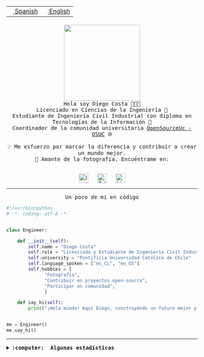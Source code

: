 <table border="0"  align="right">
 <tr><td><a href="README.md"><img src="https://upload.wikimedia.org/wikipedia/commons/thumb/8/89/Bandera_de_Espa%C3%B1a.svg/1200px-Bandera_de_Espa%C3%B1a.svg.png" height="10"> Spanish</a></td>
 <td><a href="README.en.md"><img src="https://upload.wikimedia.org/wikipedia/commons/a/a4/Flag_of_the_United_States.svg" height="10"> English</a></td></tr>
</table><br><br><br>

<p align="center">
  <img src="https://github.com/diegocostares/diegocostares/blob/main/Images/aaa2.gif?raw=true" height="200px" weight="200px">
  <br><samp>
    Hola soy Diego Costa 👨🏻‍💻<br>
    Licenciado en Ciencias de la Ingeniería 🤖<br>
    Estudiante de Ingeniería Civil Industrial con diploma en Tecnologías de la Información 🧠<br>
    Coordinador de la comunidad universitaria <a href="https://github.com/open-source-uc">OpenSourceUc - OSUC</a> 🌐<br>
  <br>
    💡 Me esfuerzo por marcar la diferencia y contribuir a crear un mundo mejor.<br>
    📸 Amante de la fotografía. Encuéntrame en: <br>
  <br></samp>
</p>

<p align="center">
   <a href="https://instagram.com/diegocosta_no" target="blank">
      <img align="center" src="https://cdn.jsdelivr.net/npm/simple-icons@3.0.1/icons/instagram.svg" alt="instagram" height="25px" width="25px" />
      &#8203;
   </a>
   &nbsp; &nbsp; &nbsp;
   <a href="https://t.me/diegocosta_no" target="blank">
      <img align="center" alt="Telegram" width="25px" src="https://icons-for-free.com/iconfiles/png/512/Telegram-1324888767380505522.png" />
      &#8203;
   </a>
   &nbsp; &nbsp; &nbsp;
   <a href="https://www.linkedin.com/in/diegocostar/" target="blank">
      <img align="center" alt="LinkedIn" width="25px" src="https://img.icons8.com/metro/452/linkedin.png" />
      &#8203;
   </a>
</p>

---

<p align="center"><front size="25"><samp>Un poco de mi en código</samp></front></p>

```python
#!/usr/bin/python
# -*- coding: utf-8 -*-


class Engineer:

    def __init__(self):
        self.name = "Diego Costa"
        self.role = "Licenciado y Estudiante de Ingeniería Civil Industrial"
        self.university = "Pontificia Universidad Católica de Chile"
        self.language_spoken = ["es_CL", "en_US"]
        self.hobbies = [
              "Fotografía",
              "Contribuir en proyectos open-source",
              "Participar en comunidad",
              ]

    def say_hi(self):
        print("¡Hola mundo! Aquí Diego, construyendo un futuro mejor y cambiando el mundo.")


me = Engineer()
me.say_hi()
```

---

<details>
  <summary><b><samp>:computer: &nbsp;Algunas estadísticas</samp></b></summary>
  <br/></p>

<!--START_SECTION:waka-->
![Code Time](http://img.shields.io/badge/Code%20Time-1%2C563%20hrs%2033%20mins-blue)

📅 **Soy más productivo los Viernes** 

```text
Lunes                    3447 commits        ███░░░░░░░░░░░░░░░░░░░░░░   12.76 % 
Martes                   341 commits         ░░░░░░░░░░░░░░░░░░░░░░░░░   01.26 % 
Miércoles                5950 commits        ██████░░░░░░░░░░░░░░░░░░░   22.03 % 
Jueves                   6024 commits        ██████░░░░░░░░░░░░░░░░░░░   22.30 % 
Viernes                  9139 commits        ████████░░░░░░░░░░░░░░░░░   33.84 % 
Sábado                   1592 commits        █░░░░░░░░░░░░░░░░░░░░░░░░   05.89 % 
Domingo                  517 commits         ░░░░░░░░░░░░░░░░░░░░░░░░░   01.91 % 
```


📊 **Esta semana me dediqué a** 

```text
🐱‍💻 Proyectos: 
Testing-Actividade-2024-15 hrs 25 mins       ████████░░░░░░░░░░░░░░░░░   31.72 % 
Testing-Tareas-2024-1    5 hrs 24 mins       ████████░░░░░░░░░░░░░░░░░   31.68 % 
buk-webapp               4 hrs 45 mins       ███████░░░░░░░░░░░░░░░░░░   27.80 % 
Ipre-sports-results      33 mins             █░░░░░░░░░░░░░░░░░░░░░░░░   03.24 % 
dataton-2024             27 mins             █░░░░░░░░░░░░░░░░░░░░░░░░   02.69 % 
```


 Last Updated on 12/04/2024 19:52:40 UTC
<!--END_SECTION:waka-->

<p align="center"> <img src="https://github-readme-stats.vercel.app/api?username=diegocostares&show_icons=true&theme=ayu-mirage" alt="abhisheknaiidu" /></p>

</details>
